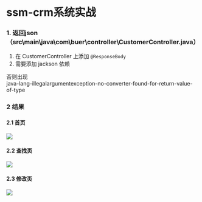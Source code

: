 # ssm-crm系统实战

### 1. 返回json（src\main\java\com\buer\controller\CustomerController.java）
1. 在 CustomerController 上添加 ```@ResponseBody```
2. 需要添加 jackson 依赖

否则出现  
java-lang-illegalargumentexception-no-converter-found-for-return-value-of-type  

### 2 结果

#### 2.1 首页

![](http://javahouse.xyz/20191223020132.png)

#### 2.2 查找页

![](http://javahouse.xyz/20191223020156.png)

#### 2.3 修改页

![](http://javahouse.xyz/20191223020213.png)

